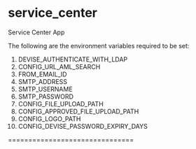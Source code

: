 service_center
==============

Service Center App

The following are the environment variables required to be set:

1. DEVISE_AUTHENTICATE_WITH_LDAP
2. CONFIG_URL_AML_SEARCH
3. FROM_EMAIL_ID 
4. SMTP_ADDRESS 
5. SMTP_USERNAME 
6. SMTP_PASSWORD 
7. CONFIG_FILE_UPLOAD_PATH
8. CONFIG_APPROVED_FILE_UPLOAD_PATH
9. CONFIG_LOGO_PATH
10. CONFIG_DEVISE_PASSWORD_EXPIRY_DAYS

===============================